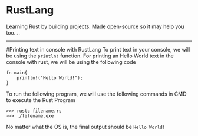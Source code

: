 # RustLang
Learning Rust by building projects. Made open-source so it may help you too....

_______________________________________________________________________________________________
#Printing text in console with RustLang
To print text in your console, we will be using the ```println!``` function. For printing an Hello World text in the console with rust, we will be using the following code
```
fn main{
    println!("Hello World!");
}
```
To run the following program, we will use the following commands in CMD to execute the Rust Program
```
>>> rustc filename.rs
>>> ./filename.exe
```
No matter what the OS is, the final output should be ```Hello World!```
